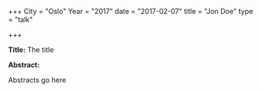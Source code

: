 +++
City = "Oslo"
Year = "2017"
date = "2017-02-07"
title = "Jon Doe"
type = "talk"

+++

<div class="col-12">
  <p><strong>Title:</strong>
The title
</p>

<p><strong>Abstract:</strong></p>

<p>Abstracts go here</p>

</div>

